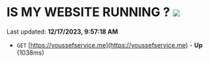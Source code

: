# IS MY WEBSITE RUNNING ? [![](https://img.shields.io/static/v1?label=Sponsor&message=%E2%9D%A4&logo=GitHub&color=%23fe8e86)](https://github.com/sponsors/<username>)

Last updated: **12/17/2023, 9:57:18 AM**

- `GET` [https://youssefservice.me](https://youssefservice.me) - **Up** (1038ms)
